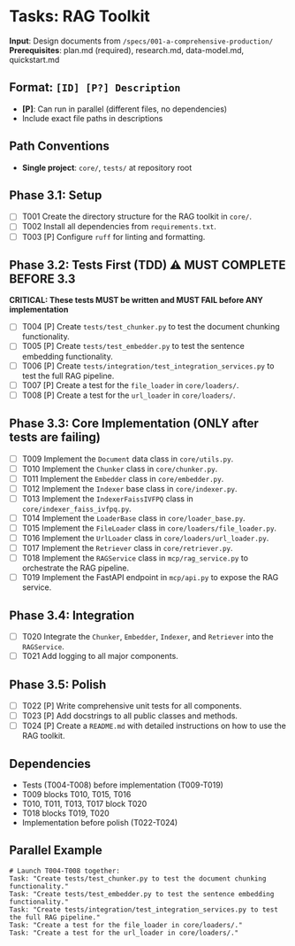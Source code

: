 # Tasks: RAG Toolkit

**Input**: Design documents from `/specs/001-a-comprehensive-production/`
**Prerequisites**: plan.md (required), research.md, data-model.md, quickstart.md

## Format: `[ID] [P?] Description`
- **[P]**: Can run in parallel (different files, no dependencies)
- Include exact file paths in descriptions

## Path Conventions
- **Single project**: `core/`, `tests/` at repository root

## Phase 3.1: Setup
- [ ] T001 Create the directory structure for the RAG toolkit in `core/`.
- [ ] T002 Install all dependencies from `requirements.txt`.
- [ ] T003 [P] Configure `ruff` for linting and formatting.

## Phase 3.2: Tests First (TDD) ⚠️ MUST COMPLETE BEFORE 3.3
**CRITICAL: These tests MUST be written and MUST FAIL before ANY implementation**
- [ ] T004 [P] Create `tests/test_chunker.py` to test the document chunking functionality.
- [ ] T005 [P] Create `tests/test_embedder.py` to test the sentence embedding functionality.
- [ ] T006 [P] Create `tests/integration/test_integration_services.py` to test the full RAG pipeline.
- [ ] T007 [P] Create a test for the `file_loader` in `core/loaders/`.
- [ ] T008 [P] Create a test for the `url_loader` in `core/loaders/`.

## Phase 3.3: Core Implementation (ONLY after tests are failing)
- [ ] T009 Implement the `Document` data class in `core/utils.py`.
- [ ] T010 Implement the `Chunker` class in `core/chunker.py`.
- [ ] T011 Implement the `Embedder` class in `core/embedder.py`.
- [ ] T012 Implement the `Indexer` base class in `core/indexer.py`.
- [ ] T013 Implement the `IndexerFaissIVFPQ` class in `core/indexer_faiss_ivfpq.py`.
- [ ] T014 Implement the `LoaderBase` class in `core/loader_base.py`.
- [ ] T015 Implement the `FileLoader` class in `core/loaders/file_loader.py`.
- [ ] T016 Implement the `UrlLoader` class in `core/loaders/url_loader.py`.
- [ ] T017 Implement the `Retriever` class in `core/retriever.py`.
- [ ] T018 Implement the `RAGService` class in `mcp/rag_service.py` to orchestrate the RAG pipeline.
- [ ] T019 Implement the FastAPI endpoint in `mcp/api.py` to expose the RAG service.

## Phase 3.4: Integration
- [ ] T020 Integrate the `Chunker`, `Embedder`, `Indexer`, and `Retriever` into the `RAGService`.
- [ ] T021 Add logging to all major components.

## Phase 3.5: Polish
- [ ] T022 [P] Write comprehensive unit tests for all components.
- [ ] T023 [P] Add docstrings to all public classes and methods.
- [ ] T024 [P] Create a `README.md` with detailed instructions on how to use the RAG toolkit.

## Dependencies
- Tests (T004-T008) before implementation (T009-T019)
- T009 blocks T010, T015, T016
- T010, T011, T013, T017 block T020
- T018 blocks T019, T020
- Implementation before polish (T022-T024)

## Parallel Example
```
# Launch T004-T008 together:
Task: "Create tests/test_chunker.py to test the document chunking functionality."
Task: "Create tests/test_embedder.py to test the sentence embedding functionality."
Task: "Create tests/integration/test_integration_services.py to test the full RAG pipeline."
Task: "Create a test for the file_loader in core/loaders/."
Task: "Create a test for the url_loader in core/loaders/."
```
